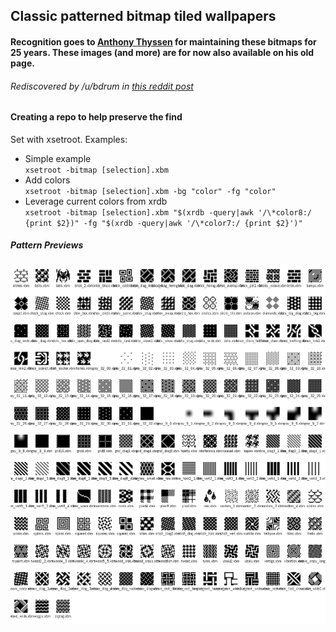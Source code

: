 ## Classic patterned bitmap tiled wallpapers

#### Recognition goes to [Anthony Thyssen](http://www.ict.griffith.edu.au/anthony/icons/) for maintaining these bitmaps for 25 years. These images (and more) are for now also available on his old page.

###### Rediscovered by /u/bdrum in [this reddit post](https://www.reddit.com/r/unixporn/comments/5o29pt/found_a_bunch_of_bitmaps_for_xsetroot_wallpapers/)

#### Creating a repo to help preserve the find

Set with xsetroot. Examples:  
 - Simple example  
`xsetroot -bitmap [selection].xbm`  
 - Add colors  
`xsetroot -bitmap [selection].xbm -bg "color" -fg "color"`  
 - Leverage current colors from xrdb  
`xsetroot -bitmap [selection].xbm "$(xrdb -query|awk '/\*color8:/ {print $2})" -fg "$(xrdb -query|awk '/\*color7:/ {print $2}')"`  

##### Pattern Previews

![preview](preview.png)
